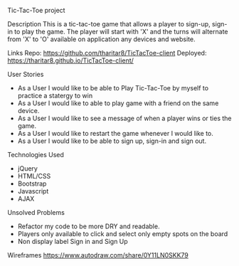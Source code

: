 Tic-Tac-Toe project

Description
This is a tic-tac-toe game that allows a player to sign-up, sign-in to play the game. The player will start with 'X' and the turns will alternate from 'X' to 'O' available on application any devices and website.

Links
Repo: https://github.com/tharitar8/TicTacToe-client
Deployed: https://tharitar8.github.io/TicTacToe-client/

User Stories
- As a User I would like to be able to Play Tic-Tac-Toe by myself to practice a statergy to win
- As a User I would like to able to play game with a friend on the same device.
- As a User I would like to see a message of when a player wins or ties the game. 
- As a User I would like to restart the game whenever I would like to.
- As a User I would like to be able to sign up, sign-in and sign out. 

Technologies Used
- jQuery
- HTML/CSS
- Bootstrap
- Javascript
- AJAX


Unsolved Problems
 - Refactor my code to be more DRY and readable.
 - Players only available to click and select only empty spots on the board
 - Non display label Sign in and Sign Up

Wireframes
https://www.autodraw.com/share/0Y11LN0SKK79

